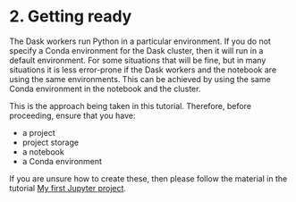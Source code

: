 # 2. Getting ready

The Dask workers run Python in a particular environment.
If you do not specify a Conda environment for the Dask cluster,
then it will run in a default environment.
For some situations that will be fine,
but in many situations it is less error-prone if the Dask workers
and the notebook are using the same environments.
This can be achieved by using the same Conda environment in the notebook and the cluster.

This is the approach being taken in this tutorial.
Therefore, before proceeding, ensure that you have:

* a project
* project storage
* a notebook
* a Conda environment

If you are unsure how to create these, then please follow the material in the tutorial
[My first Jupyter project](../getting-started-jupyter/README.md).
